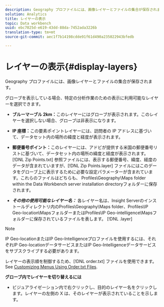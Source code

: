 ```yaml
---
description: Geography プロファイルには、画像レイヤーとファイルの集合が保存されます。
solution: Analytics
title: レイヤーの表示
topic: Data workbench
uuid: ebc7025d-e619-43dd-88da-7452ada3226b
translation-type: tm+mt
source-git-commit: aec1f7b14198cdde91f61d490a235022943bfedb

---
```



# レイヤーの表示{#display-layers}

Geography プロファイルには、画像レイヤーとファイルの集合が保存されます。

グローブを表示している場合、特定の分析作業のための表示に利用可能なレイヤーを選択できます。

* **ブルーマーブル 2km：**&#x200B;このレイヤーにはグローブが表示されます。このレイヤーを選択しない場合、グローブは非表示になります。
* **IP 座標：**&#x200B;この要素ポイントレイヤーには、訪問者の IP アドレスに基づいて、データセット内の場所の緯度と経度が表示されます。
* **郵便番号ポイント：**&#x200B;このレイヤーには、アドビが提供する米国の郵便番号リストに基づいて、データセット内の場所の緯度と経度が表示されます。[!DNL Zip Points.txt] 参照ファイルには、表示する郵便番号、緯度、経度のデータが含まれていますが、[!DNL Zip Points.layer] ファイルにはこのデータをグローブ上に表示するために必要な設定パラメーターが含まれています。これらのファイルはどちらも、 Profiles\Geography\Maps folder within the Data Workbench server installation directoryフォルダーに保存されます。

* ***その他の使用可能なレイヤー名：*** 各レイヤー名は、Insight Serverのインストールディレクトリ内のProfiles\Geography\Maps folder、Profiles\IP Geo-location\MapsフォルダーまたはProfiles\IP Geo-intelligence\Mapsフォルダーに保存されているファイルを表します。 [!DNL .layer]

>[!NOTE]
>
>IP Geo-locationまたはIP Geo-Intelligenceプロファイルを使用するには、それぞれIP Geo-locationデータサービスまたはIP Geo-Intelligenceデータサービスをサブスクライブする必要があります。

レイヤーの表示順を制御するため、[!DNL order.txt] ファイルを使用できます。 See [Customizing Menus Using Order.txt Files](../../../../home/c-get-started/c-intf-anlys-ftrs/c-ctm-menus/t-cstm-menus-ordr-files.md#task-a391800a8dd444deb3e1516d5189f999).

**グローブ内でレイヤーを切り替えるには**

* ビジュアライゼーション内で右クリックし、目的のレイヤー名をクリックします。レイヤーの左側の X は、そのレイヤーが表示されていることを示します。


